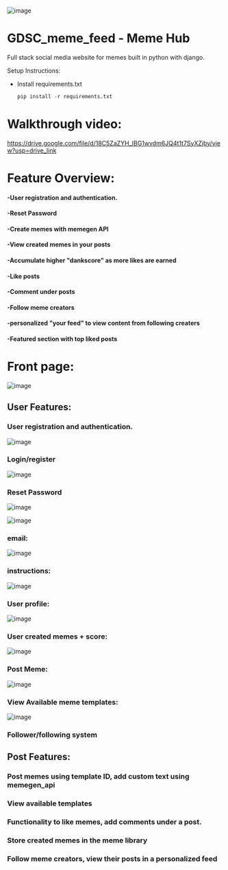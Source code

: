 ![image](https://github.com/05kashyap/GDSC_meme_feed/assets/120780494/aaf7842c-14d7-4ccd-bff0-34b98e03c05a)
# GDSC_meme_feed - Meme Hub

Full stack social media website for memes built in python with django.

Setup Instructions:
- Install requirements.txt
  ```python
  pip install -r requirements.txt
  ```
# Walkthrough video:
https://drive.google.com/file/d/18C5ZaZYH_lBG1wvdm6JQ4t1t7SyXZjby/view?usp=drive_link

# Feature Overview:
#### -User registration and authentication.
#### -Reset Password

#### -Create memes with memegen API
#### -View created memes in your posts
#### -Accumulate higher "dankscore" as more likes are earned
#### -Like posts
#### -Comment under posts

#### -Follow meme creators
#### -personalized "your feed" to view content from following creaters
#### -Featured section with top liked posts

# Front page:

![image](https://github.com/05kashyap/GDSC_meme_feed/assets/120780494/5259dba5-07c9-486d-9d7f-f7dd18f59b93)

## User Features:

### User registration and authentication.

![image](https://github.com/05kashyap/GDSC_meme_feed/assets/120780494/9de38b06-dd7b-4aff-b700-a4db70c8fd84)

### Login/register

![image](https://github.com/05kashyap/GDSC_meme_feed/assets/120780494/08511c49-9088-4e27-90b5-63017169e33f)

### Reset Password
![image](https://github.com/05kashyap/GDSC_meme_feed/assets/120780494/78a61469-1a58-4a38-b6eb-341403dca785)

![image](https://github.com/05kashyap/GDSC_meme_feed/assets/120780494/874b0c02-52ea-402b-b200-70d944bee4f7)

### email:

![image](https://github.com/05kashyap/GDSC_meme_feed/assets/120780494/43489a61-995f-4d65-9ce7-c3ea981f125b)

### instructions:

![image](https://github.com/05kashyap/GDSC_meme_feed/assets/120780494/2265535e-e040-4c39-95ad-a38479cb827d)

### User profile:

![image](https://github.com/05kashyap/GDSC_meme_feed/assets/120780494/fce74465-595a-4ae2-9fe3-fa93488e0d3b)

### User created memes + score:

![image](https://github.com/05kashyap/GDSC_meme_feed/assets/120780494/1c79ac31-c18f-4443-87fb-d70f22235cce)

### Post Meme:

![image](https://github.com/05kashyap/GDSC_meme_feed/assets/120780494/6a7efe23-5e91-412b-bcc2-a621a81bdcc7)

### View Available meme templates:

![image](https://github.com/05kashyap/GDSC_meme_feed/assets/120780494/a0fc95e2-5ea2-41bd-b0ce-fc594048917a)





### Follower/following system

## Post Features:

### Post memes using template ID, add custom text using memegen_api
### View available templates 
### Functionality to like memes, add comments under a post.
### Store created memes in the meme library 
### Follow meme creators, view their posts in a personalized feed

